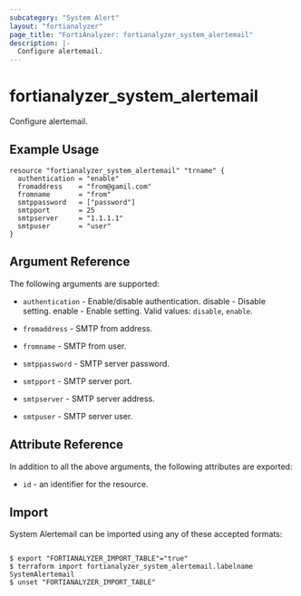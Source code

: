 ```yaml
---
subcategory: "System Alert"
layout: "fortianalyzer"
page_title: "FortiAnalyzer: fortianalyzer_system_alertemail"
description: |-
  Configure alertemail.
---
```


# fortianalyzer_system_alertemail
Configure alertemail.

## Example Usage

```hcl
resource "fortianalyzer_system_alertemail" "trname" {
  authentication = "enable"
  fromaddress    = "from@gamil.com"
  fromname       = "from"
  smtppassword   = ["password"]
  smtpport       = 25
  smtpserver     = "1.1.1.1"
  smtpuser       = "user"
}
```

## Argument Reference


The following arguments are supported:


* `authentication` - Enable/disable authentication. disable - Disable setting. enable - Enable setting. Valid values: `disable`, `enable`.

* `fromaddress` - SMTP from address.
* `fromname` - SMTP from user.
* `smtppassword` - SMTP server password.
* `smtpport` - SMTP server port.
* `smtpserver` - SMTP server address.
* `smtpuser` - SMTP server user.


## Attribute Reference

In addition to all the above arguments, the following attributes are exported:
* `id` - an identifier for the resource.

## Import

System Alertemail can be imported using any of these accepted formats:
```

$ export "FORTIANALYZER_IMPORT_TABLE"="true"
$ terraform import fortianalyzer_system_alertemail.labelname SystemAlertemail
$ unset "FORTIANALYZER_IMPORT_TABLE"
```

